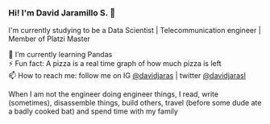 ### Hi! I'm David Jaramillo S. 👋

I'm currently studying to be a Data Scientist | Telecommunication engineer | Member of Platzi Master 

🌱 I’m currently learning Pandas<br/>
⚡ Fun fact: A pizza is a real time graph of how much pizza is left<br/>
📫 How to reach me: follow me on IG [@davidjaras](https://www.instagram.com/davidjaras/) | twitter [@davidjarasl](https://twitter.com/davidjarasl)


When I am not the engineer doing engineer things, I read, write (sometimes), disassemble things, build others, travel (before some dude ate a badly cooked bat) and spend time with my family
